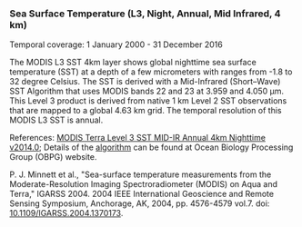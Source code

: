 ### Sea Surface Temperature (L3, Night, Annual, Mid Infrared, 4 km)
Temporal coverage: 1 January 2000 - 31 December 2016

The MODIS L3 SST 4km layer shows global nighttime sea surface temperature (SST) at a depth of a few micrometers with ranges from -1.8 to 32 degree Celsius. The SST is derived with a Mid-Infrared (Short–Wave) SST Algorithm that uses MODIS bands 22 and 23 at 3.959 and 4.050 μm. This Level 3 product is derived from native 1 km Level 2 SST observations that are mapped to a global 4.63 km grid. The temporal resolution of this MODIS L3 SST is annual.

References:
[MODIS Terra Level 3 SST MID-IR Annual 4km Nighttime v2014.0](https://podaac.jpl.nasa.gov/dataset/MODIS_TERRA_L3_SST_MID-IR_ANNUAL_4KM_NIGHTTIME_V2014.0); Details of the [algorithm](https://oceancolor.gsfc.nasa.gov/atbd/sst4/) can be found at Ocean Biology Processing Group (OBPG) website.

P. J. Minnett et al., "Sea-surface temperature measurements from the Moderate-Resolution Imaging Spectroradiometer (MODIS) on Aqua and Terra," IGARSS 2004. 2004 IEEE International Geoscience and Remote Sensing Symposium, Anchorage, AK, 2004, pp. 4576-4579 vol.7. doi: [10.1109/IGARSS.2004.1370173](http://dx.doi.org/10.1109/IGARSS.2004.1370173).
